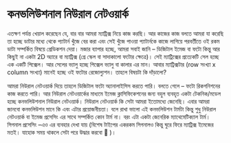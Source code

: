 # কনভলিউশনাল নিউরাল নেটওয়ার্ক

এতক্ষণ পর্যন্ত খেয়াল করেছেন যে, বার বার আমরা ম্যাট্রিক্স নিয়ে কাজ করছি। আর কাজের কাজ বলতে আমরা যা করেছি তা হচ্ছে ডাটার মধ্যে থেকে প্যাটার্ন খুঁজে বের করা এবং সেই খুঁজে পাওয়া প্যাটার্নকে কাজে লাগিয়ে পরবর্তীতে ওই রকম ডাটা সম্পর্কিত বিষয়ে প্রেডিকশন দেয়া। মজার ব্যাপার হচ্ছে, আমরা সবাই জানি – ডিজিটাল ইমেজ বা ফটো কিন্তু আর কিছুই না একটা 2D অ্যারে বা ম্যাট্রিক্স \(গ্রে স্কেল বা সাদাকালো ফটোর ক্ষেত্রে\)। সেই ম্যাট্রিক্সের প্রত্যেকটি সেল হচ্ছে এক একটি পিক্সেল। আর সেলের ভ্যালু হচ্ছে পিক্সেল ভ্যালু বা কালার এর মান। আবার ম্যাট্রিক্সটার \(row সংখ্যা x column সংখ্যা\) মানেই হচ্ছে ওই ফটোর রেজোল্যুশন। তাহলে বিষয়টা কি দাঁড়ালো?

আমরা নিউরাল নেটওয়ার্ক দিয়ে তাহলে ডিজিটাল ফটো অ্যানালাইসিস করতে পারি। বলতে গেলে – ফটো রিকগনিশনের কাজ করতে পারি। আর নিউরাল নেটওয়ার্কের মাধ্যমে ইমেজ ক্লাসিফিকেশনের জন্য বহুল ব্যবহৃত একটা টেকনিক/মডেল হচ্ছে কনভলিউশনাল নিউরাল নেটওয়ার্ক। নিউরাল নেটওয়ার্ক কি সেটা আমরা ইতোমধ্যে জেনেছি। এবার আমরা জানবো কনভলিউশন মানে কি এবং এটার প্রয়োজনীয়তা। বলে রাখা ভালো এই কনভলিউশন টার্মটা কিন্তু শুধু নিউরাল নেটওয়ার্ক বা ইমেজ প্রসেসিং এর সাথে সম্পর্কিত কোন টার্ম না। বরং এটা একটা জেনেরিক ম্যাথেমেটিক্যাল টার্ম। সিগনাল প্রসেসিং –এও এর ব্যবহার দেখা যায় \(বিশেষ টাইপের একরকম সিগনালও কিন্তু ঘুরে ফিরে ম্যাট্রিক্স ইমেজের মতই। যাহোক সময় থাকলে সেটা পরে উদ্ধার করবো 🙂 \)।

